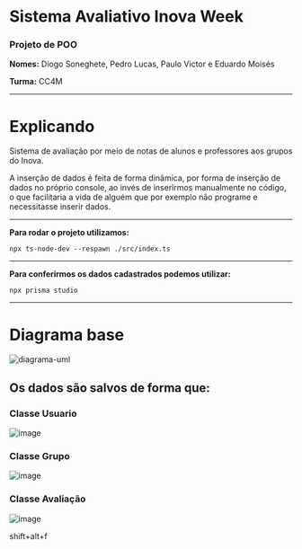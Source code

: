 # Sistema Avaliativo Inova Week

### Projeto de POO 

**Nomes:** Diogo Soneghete, Pedro Lucas, Paulo Victor e Eduardo Moisés

**Turma:** CC4M
***

# Explicando

Sistema de avaliação por meio de notas de alunos e professores aos grupos do Inova.

A inserção de dados é feita de forma dinâmica, por forma de inserção de dados no próprio console, ao invés de inserirmos manualmente no código, o que facilitaria a vida de alguém que por exemplo não programe e necessitasse inserir dados.

***
**Para rodar o projeto utilizamos:**
```
npx ts-node-dev --respawn ./src/index.ts
```

***
**Para conferirmos os dados cadastrados podemos utilizar:**
```
npx prisma studio
```
***

# Diagrama base

![diagrama-uml](https://github.com/DiogoSoneghete/sistema_avaliativo/assets/103038064/13acb4d1-271c-4b27-b261-b71619496c0c)

## Os dados são salvos de forma que:

### Classe Usuario

![image](https://github.com/DiogoSoneghete/sistema_avaliativo/assets/103038064/21c59b5a-ea6e-4a31-9e52-30e44bc205cf)

### Classe Grupo

![image](https://github.com/DiogoSoneghete/sistema_avaliativo/assets/103038064/8831c5a7-f36a-4d0d-b7ed-10817f375060)

### Classe Avaliação

![image](https://github.com/DiogoSoneghete/sistema_avaliativo/assets/103038064/9387a4d4-ccfa-4712-ba3b-c7ab5987f9ff)

shift+alt+f 

